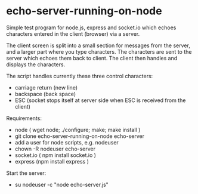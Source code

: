echo-server-running-on-node
===========================

Simple test program for node.js, express and socket.io which echoes characters entered in the client (browser) via a server.

The client screen is split into a small section for messages from the server, and a larger part where you type characters. The characters are sent to the server which echoes them back to client. The client then handles and displays the characters.

The script handles currently these three control characters:
* carriage return (new line)
* backspace (back space)
* ESC (socket stops itself at server side when ESC is received from the client)

Requirements:

* node ( wget node; ./configure; make; make install )
* git clone echo-server-running-on-node echo-server
* add a user for node scripts, e.g. nodeuser
* chown -R nodeuser echo-server
* socket.io ( npm install socket.io )
* express (npm install express )

Start the server:
* su nodeuser -c "node echo-server.js"
